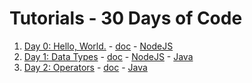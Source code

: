 # Tutorials - 30 Days of Code

1. [Day 0: Hello, World.](https://www.hackerrank.com/challenges/30-hello-world) - [doc](day-0-hello-world/day-0-hello-world.md) - [NodeJS](day-0-hello-world/nodejs/30-hello-world.js)
2. [Day 1: Data Types](https://www.hackerrank.com/challenges/30-data-types) - [doc](day-1-data-types/day-1-data-types.md) - [NodeJS](day-1-data-types/nodejs/30-data-types.js) - [Java](day-1-data-types/java/src/com/pktippa/DataTypes.java)
3. [Day 2: Operators](https://www.hackerrank.com/challenges/30-operators) - [doc](day-2-operators/day-2-operators.md) - [Java](day-2-operators/java/src/com/pktippa/Operators.java)